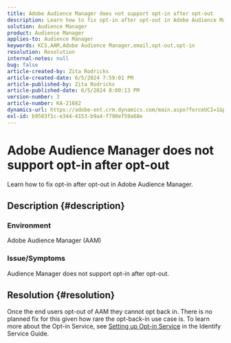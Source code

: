 ```yaml
---
title: Adobe Audience Manager does not support opt-in after opt-out
description: Learn how to fix opt-in after opt-out in Adobe Audience Manager.
solution: Audience Manager
product: Audience Manager
applies-to: Audience Manager
keywords: KCS,AAM,Adobe Audience Manager,email,opt-out,opt-in
resolution: Resolution
internal-notes: null
bug: false
article-created-by: Zita Rodricks
article-created-date: 6/5/2024 7:59:01 PM
article-published-by: Zita Rodricks
article-published-date: 6/5/2024 8:00:13 PM
version-number: 3
article-number: KA-21682
dynamics-url: https://adobe-ent.crm.dynamics.com/main.aspx?forceUCI=1&pagetype=entityrecord&etn=knowledgearticle&id=5e83100d-7623-ef11-840a-000d3a372703
exl-id: b9503f1c-e344-4153-b9a4-f790ef59a68e
---
```

# Adobe Audience Manager does not support opt-in after opt-out


Learn how to fix opt-in after opt-out in Adobe Audience Manager.

## Description {#description}


### <b>Environment</b>

Adobe Audience Manager (AAM)

### <b>Issue/Symptoms</b>

Audience Manager does not support opt-in after opt-out.


## Resolution {#resolution}


Once the end users opt-out of AAM they cannot opt back in. There is no planned fix for this given how rare the opt-back-in use case is. To learn more about the Opt-in Service, see [Setting up Opt-in Service](https://experienceleague.adobe.com/docs/id-service/using/implementation/opt-in-service/getting-started.html) in the Identify Service Guide.

